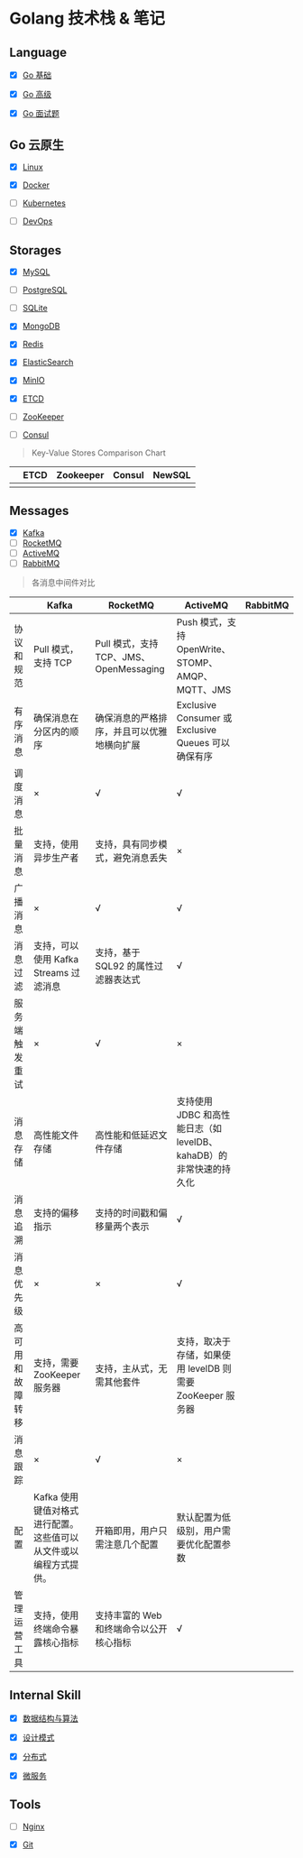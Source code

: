 # Golang 技术栈 & 笔记



## Language

- [x] [Go 基础](GoBasic.md)

- [x] [Go 高级](GoAdvanced.md)

- [x] [Go 面试题](GoInterview.md)



## Go 云原生

- [x] [Linux](Linux.md)
- [x] [Docker](Docker.md)
- [ ] [Kubernetes](https://kubernetes.io/)
- [ ] [DevOps]()



## Storages

- [x] [MySQL](MySQL_3306.md)

- [ ] [PostgreSQL](PostgreSQL_5432.md)

- [ ] [SQLite](SQLite.md)

- [x] [MongoDB](MongoDB_27017.md)

- [x] [Redis](Redis_6379.md)

- [x] [ElasticSearch](ElasticSearch_9200.md)

- [x] [MinIO](MinIO_9000.md)

- [x] [ETCD](ETCD_2379.md)

- [ ] [ZooKeeper](zookeeper_2181.md)

- [ ] [Consul](Consul.md)



> Key-Value Stores Comparison Chart

|      | ETCD | Zookeeper | Consul | NewSQL |
| ---- | ---- | --------- | ------ | ------ |
|      |      |           |        |        |



## Messages

- [x] [Kafka](Kafka_9092.md)
- [ ] [RocketMQ](RocketMQ_9876.md)
- [ ] [ActiveMQ]()
- [ ] [RabbitMQ](RabbitMQ_4369.md)

> 各消息中间件对比

|                  | Kafka                                                        | RocketMQ                                   | ActiveMQ                                                     | RabbitMQ |
| ---------------- | ------------------------------------------------------------ | ------------------------------------------ | ------------------------------------------------------------ | -------- |
| 协议和规范       | Pull 模式，支持 TCP                                          | Pull 模式，支持 TCP、JMS、OpenMessaging    | Push 模式，支持 OpenWrite、STOMP、AMQP、MQTT、JMS            |          |
| 有序消息         | 确保消息在分区内的顺序                                       | 确保消息的严格排序，并且可以优雅地横向扩展 | Exclusive Consumer 或 Exclusive Queues 可以确保有序          |          |
| 调度消息         | ×                                                            | √                                          | √                                                            |          |
| 批量消息         | 支持，使用异步生产者                                         | 支持，具有同步模式，避免消息丢失           | ×                                                            |          |
| 广播消息         | ×                                                            | √                                          | √                                                            |          |
| 消息过滤         | 支持，可以使用 Kafka Streams 过滤消息                        | 支持，基于 SQL92 的属性过滤器表达式        | √                                                            |          |
| 服务端触发重试   | ×                                                            | √                                          | ×                                                            |          |
| 消息存储         | 高性能文件存储                                               | 高性能和低延迟文件存储                     | 支持使用 JDBC 和高性能日志（如 levelDB、kahaDB）的非常快速的持久化 |          |
| 消息追溯         | 支持的偏移指示                                               | 支持的时间戳和偏移量两个表示               | √                                                            |          |
| 消息优先级       | ×                                                            | ×                                          | √                                                            |          |
| 高可用和故障转移 | 支持，需要 ZooKeeper 服务器                                  | 支持，主从式，无需其他套件                 | 支持，取决于存储，如果使用 levelDB 则需要 ZooKeeper 服务器   |          |
| 消息跟踪         | ×                                                            | √                                          | ×                                                            |          |
| 配置             | Kafka 使用键值对格式进行配置。这些值可以从文件或以编程方式提供。 | 开箱即用，用户只需注意几个配置             | 默认配置为低级别，用户需要优化配置参数                       |          |
| 管理运营工具     | 支持，使用终端命令暴露核心指标                               | 支持丰富的 Web 和终端命令以公开核心指标    | √                                                            |          |



## Internal Skill

- [x] [数据结构与算法](Algorithm.md)

- [x] [设计模式](DesignPattern.md)

- [x] [分布式](Distributed.md)

- [x] [微服务](MicroService.md)



## Tools

- [ ] [Nginx](Nginx_80.md)

- [x] [Git](Git.md)

  

